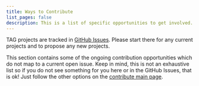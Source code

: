 ```yaml
---
title: Ways to Contribute
list_pages: false
description: This is a list of specific opportunities to get involved.
---
```


TAG projects are tracked in [GitHub Issues](https://github.com/Cloud-Native-Platform-Engineering/cnpe-community/issues). Please start there for any current projects and to propose any new projects.

This section contains some of the ongoing contribution opportunities which do not map to a current open issue. Keep in mind, this is not an exhaustive list so if you do not see something for you here or in the GitHub Issues, that is ok! Just follow the other options on the [contribute main page](https://tag-app-delivery.cncf.io/contribute/).
